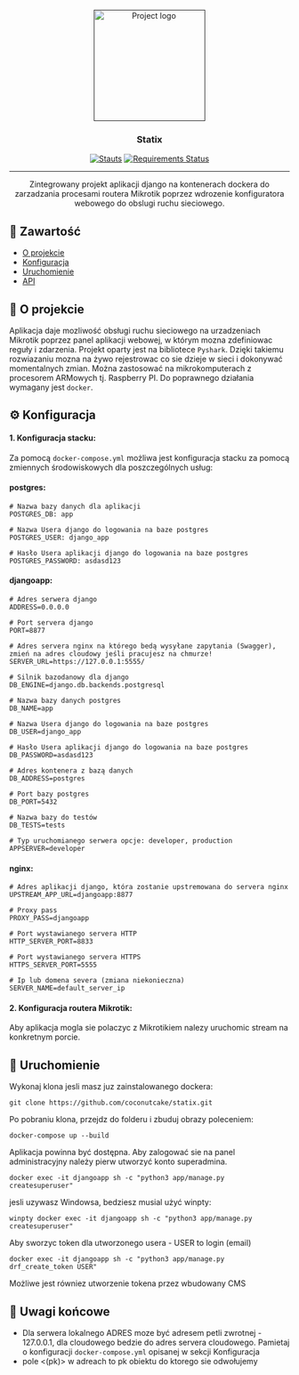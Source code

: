 <p align="center">
  <a href="" rel="noopener">
 <img width=200px height=200px src="http://mign.pl/img/logostatix.png" alt="Project logo"></a>
</p>

<h3 align="center">Statix</h3>

<div align="center">

[![Stauts](https://img.shields.io/travis/coconutcake/statix)](https://travis-ci.org/github/coconutcake/statix)
[![Requirements Status](https://requires.io/github/coconutcake/statix/requirements.svg?branch=main)](https://requires.io/github/coconutcake/statix/requirements/?branch=main)

</div>

---

<p align="center"> Zintegrowany projekt aplikacji django na kontenerach dockera do zarzadzania procesami routera Mikrotik poprzez wdrozenie konfiguratora webowego do obslugi ruchu sieciowego.
    <br> 
</p>

## 📝 Zawartość
- [O projekcie](#about)
- [Konfiguracja](#config)
- [Uruchomienie](#getting_started)
- [API](#api)

## 🧐 O projekcie <a name = "about"></a>  

Aplikacja daje mozliwość obsługi ruchu sieciowego na urzadzeniach Mikrotik poprzez panel aplikacji webowej, w którym mozna zdefiniowac reguły i zdarzenia. Projekt oparty jest na bibliotece `Pyshark`. Dzięki takiemu rozwiazaniu mozna na żywo rejestrowac co sie dzieje w sieci i dokonywać momentalnych zmian. Można zastosować na mikrokomputerach z procesorem ARMowych tj. Raspberry PI. Do poprawnego działania wymagany jest `docker`. 


## ⚙️ Konfiguracja <a name = "config"></a>

#### 1. Konfiguracja stacku:

Za pomocą `docker-compose.yml` możliwa jest konfiguracja stacku za pomocą zmiennych środowiskowych dla poszczególnych usług:

#### postgres:

```
# Nazwa bazy danych dla aplikacji
POSTGRES_DB: app

# Nazwa Usera django do logowania na baze postgres
POSTGRES_USER: django_app

# Hasło Usera aplikacji django do logowania na baze postgres
POSTGRES_PASSWORD: asdasd123
```

#### djangoapp:

```
# Adres serwera django
ADDRESS=0.0.0.0

# Port servera django
PORT=8877

# Adres servera nginx na którego bedą wysyłane zapytania (Swagger), zmień na adres cloudowy jeśli pracujesz na chmurze!
SERVER_URL=https://127.0.0.1:5555/

# Silnik bazodanowy dla django
DB_ENGINE=django.db.backends.postgresql

# Nazwa bazy danych postgres
DB_NAME=app

# Nazwa Usera django do logowania na baze postgres
DB_USER=django_app

# Hasło Usera aplikacji django do logowania na baze postgres
DB_PASSWORD=asdasd123

# Adres kontenera z bazą danych
DB_ADDRESS=postgres

# Port bazy postgres
DB_PORT=5432

# Nazwa bazy do testów
DB_TESTS=tests

# Typ uruchomianego serwera opcje: developer, production
APPSERVER=developer
```

#### nginx:

```
# Adres aplikacji django, która zostanie upstremowana do servera nginx
UPSTREAM_APP_URL=djangoapp:8877

# Proxy pass
PROXY_PASS=djangoapp

# Port wystawianego servera HTTP
HTTP_SERVER_PORT=8833

# Port wystawianego servera HTTPS
HTTPS_SERVER_PORT=5555

# Ip lub domena severa (zmiana niekonieczna)
SERVER_NAME=default_server_ip
```

#### 2. Konfiguracja routera Mikrotik:

Aby aplikacja mogla sie polaczyc z Mikrotikiem nalezy uruchomic stream na konkretnym porcie.





## 🚀 Uruchomienie <a name = "getting_started"></a>

Wykonaj klona jesli masz juz zainstalowanego dockera:
```
git clone https://github.com/coconutcake/statix.git
```

Po pobraniu klona, przejdz do folderu i zbuduj obrazy poleceniem:

```
docker-compose up --build
```

Aplikacja powinna być dostępna.
Aby zalogować sie na panel administracyjny należy pierw utworzyć konto superadmina.

```
docker exec -it djangoapp sh -c "python3 app/manage.py createsuperuser"
```

jesli uzywasz Windowsa, bedziesz musial użyć winpty:

```
winpty docker exec -it djangoapp sh -c "python3 app/manage.py createsuperuser"
```


Aby sworzyc token dla utworzonego usera - USER to login (email)

```
docker exec -it djangoapp sh -c "python3 app/manage.py drf_create_token USER" 
```

Możliwe jest równiez utworzenie tokena przez wbudowany CMS


## 🚀 Uwagi końcowe <a name = "result"></a>

- Dla serwera lokalnego ADRES moze być adresem petli zwrotnej - 127.0.0.1, dla cloudowego bedzie do adres servera cloudowego. Pamietaj o konfiguracji `docker-compose.yml` opisanej w sekcji Konfiguracja
- pole <(pk)> w adreach to pk obiektu do ktorego sie odwołujemy
